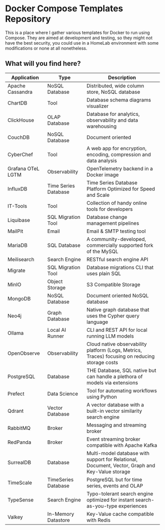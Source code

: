 # Docker Compose Templates Repository

This is a place where I gather various templates for Docker to run using Compose. They are aimed at development and testing, so they might not have the best security, you could use in a HomeLab environment with some modifications or none at all nonetheless.

## What will you find here?

Application       | Type                 | Description
------------------|----------------------|-----------------------------------------------------------------------------------------------
Apache Cassandra  | NoSQL Database       | Distributed, wide column store, NoSQL database
ChartDB           | Tool                 | Database schema diagrams visualizer
ClickHouse        | OLAP Database        | Database for analytics, observability and data warehousing
CouchDB           | NoSQL Database       | Document oriented
CyberChef         | Tool                 | A web app for encryption, encoding, compression and data analysis
Grafana OTeL LGTM | Observability        | OpenTelemetry backend in a Docker image
InfluxDB          | Time Series Database | Time Series Database Platform Optimized for Speed and Scale
IT-Tools          | Tool                 | Collection of handy online tools for developers
Liquibase         | SQL Migration Tool   | Database change management pipelines
MailPit           | Email                | Email & SMTP testing tool
MariaDB           | SQL Database         | A community-developed, commercially supported fork of the MySQL
Meilisearch       | Search Engine        | RESTful search engine API
Migrate           | SQL Migration Tool   | Database migrations CLI that uses plain SQL
MinIO             | Object Storage       | S3 Compatible Storage
MongoDB           | NoSQL Database       | Document oriented NoSQL database
Neo4j             | Graph Database       | Native graph database that uses the Cypher query language
Ollama            | Local AI Runner      | CLI and REST API for local running LLM models
OpenObserve       | Observability        | Cloud native observability platform (Logs, Metrics, Traces) focusing on reducing storage costs
PostgreSQL        | Database             | THE Database, SQL native but can handle a plethora of models via extensions
Prefect           | Data Science         | Tool for automating workflows using Python
Qdrant            | Vector Database      | A vector database with a built-in vector similarity search engine
RabbitMQ          | Broker               | Messaging and streaming broker
RedPanda          | Broker               | Event streaming broker compatible with Apache Kafka
SurrealDB         | Database             | Multi-model database with support for Relational, Document, Vector, Graph and Key-Value storage
TimeScale         | TimeSeries Database  | PostgreSQL but for time series, events and OLAP
TypeSense         | Search Engine        | Typo-tolerant search engine optimized for instant search-as-you-type experiences
Valkey            | In-Memory Datastore  | Key-Value cache compatible with Redis
